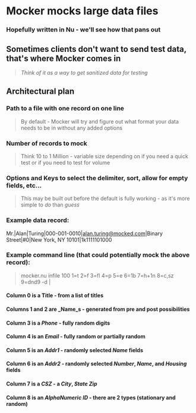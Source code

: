 # Mocker mocks large data files
### Hopefully written in Nu - we'll see how that pans out

## Sometimes clients don't want to send test data, that's where Mocker comes in
> _Think of it as a way to get sanitized data for testing_

## Architectural plan

### Path to a file with one record on one line
> By default - Mocker will try and figure out what format your data needs to be in without any added options

### Number of records to mock
> Think 10 to 1 Million - variable size depending on if you need a quick test or if you need to test for volume

### Options and Keys to select the delimiter, sort, allow for empty fields, etc...
> This may be built out before the default is fully working - as it's more simple to _do_ than _guess_



### Example data record:
Mr.|Alan|Turing|000-001-0010|alan.turing@mocked.com|Binary Street|#0|New York, NY 10101|1k1111101000

### Example command line (that could potentially mock the above record):
> mocker.nu infile 100 1=t 2=f 3=fl 4=p 5=e 6=1b 7=h+1n 8=c,sz 9=dnd9 -d |

#### Column 0 is a Title - from a list of titles
#### Columns 1 and 2 are _Name_s - generated from pre and post possibilities
#### Column 3 is a _Phone_ - fully random digits
#### Column 4 is an _Email_ - fully random or partially random
#### Column 5 is an _Addr1_ - randomly selected _Name_ fields
#### Column 6 is an _Addr2_ - randomly selected _Number_, _Name_, and _Housing_ fields 
#### Column 7 is a _CSZ_ - a _City_, _State_ _Zip_
#### Column 8 is an _AlphaNumeric ID_ - there are 2 types (stationary and random)
